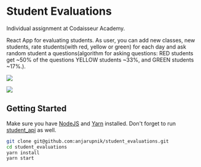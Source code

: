 # Student Evaluations

Individual assignment at Codaisseur Academy.

React App for evaluating students. As user, you can add new classes,
new students, rate students(with red, yellow or green) for each day and ask
random student a questions(algorithm for asking questions: RED students get ~50% of the questions
YELLOW students ~33%, and GREEN students ~17%.).

[![](http://res.cloudinary.com/mdfchucknorris/image/upload/v1511964011/Screenshot_from_2017-11-29_14-51-00_cvwlv0.png)](http://res.cloudinary.com/mdfchucknorris/image/upload/v1511964011/Screenshot_from_2017-11-29_14-51-00_cvwlv0.png)

[![](http://res.cloudinary.com/mdfchucknorris/image/upload/v1511964006/Screenshot_from_2017-11-29_14-52-46_rcmbty.png)](http://res.cloudinary.com/mdfchucknorris/image/upload/v1511964006/Screenshot_from_2017-11-29_14-52-46_rcmbty.png)

## Getting Started

Make sure you have [NodeJS](https://nodejs.org/en/) and [Yarn](https://yarnpkg.com/lang/en/) installed.
Don't forget to run [student_api](https://github.com/anjarupnik/student_api) as well.

```bash
git clone git@github.com:anjarupnik/student_evaluations.git
cd student_evaluations
yarn install
yarn start
```
